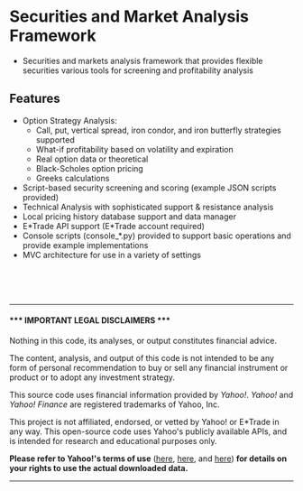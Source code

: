 # Securities and Market Analysis Framework

* Securities and markets analysis framework that provides flexible securities various tools for screening and profitability analysis

## Features
* Option Strategy Analysis:
    - Call, put, vertical spread, iron condor, and iron butterfly strategies supported
    - What-if profitability based on volatility and expiration
    - Real option data or theoretical
    - Black-Scholes option pricing
    - Greeks calculations
* Script-based security screening and scoring (example JSON scripts provided)
* Technical Analysis with sophisticated support & resistance analysis
* Local pricing history database support and data manager
* E\*Trade API support (E\*Trade account required)
* Console scripts (console_\*.py) provided to support basic operations and provide example implementations
* MVC architecture for use in a variety of settings
<br />
<br />
<br />

---
#### \*\*\* IMPORTANT LEGAL DISCLAIMERS \*\*\*

Nothing in this code, its analyses, or output constitutes financial advice.

The content, analysis, and output of this code is not intended to be any form of personal recommendation to buy or sell any financial instrument or product or to adopt any investment strategy.

This source code uses financial information provided by *Yahoo!*. *Yahoo!* and *Yahoo! Finance* are registered trademarks of Yahoo, Inc.

This project is not affiliated, endorsed, or vetted by Yahoo! or E\*Trade in any way. This open-source code uses Yahoo's publicly available APIs, and is intended for research and educational purposes only.

**Please refer to Yahoo!'s terms of use**
([here](https://policies.yahoo.com/us/en/yahoo/terms/product-atos/apiforydn/index.htm),
[here](https://legal.yahoo.com/us/en/yahoo/terms/otos/index.html), and
[here](https://policies.yahoo.com/us/en/yahoo/terms/index.htm)) **for
details on your rights to use the actual downloaded data.**

---
